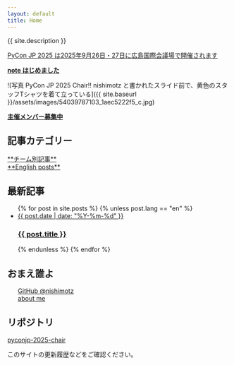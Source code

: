 ```yaml
---
layout: default
title: Home
---
```


{{ site.description }}

[PyCon JP 2025 は2025年9月26日・27日に広島国際会議場で開催されます](https://2025.pycon.jp/)

[**note はじめました**](https://note.com/24motz/m/m5b9c3affd50b)

<div class="image-center">
![写真 PyCon JP 2025 Chair!! nishimotz と書かれたスライド前で、黄色のスタッフTシャツを着て立っている]({{ site.baseurl }}/assets/images/54039787103_1aec5222f5_c.jpg)
</div>

[**主催メンバー募集中**](https://forms.gle/7irqYKhZVj7AY7LfA)

## 記事カテゴリー

<div class="text-center mt-8 mb-4">
  <a href="{{ site.baseurl }}/teams/" class="hover:underline">**チーム別記事**</a>
</div>

<div class="text-center mt-4 mb-8">
  <a href="{{ site.baseurl }}/en/" class="hover:underline">**English posts**</a>
</div>

## 最新記事

<ul class="list-none ml-0">
  {% for post in site.posts %}
    {% unless post.lang == "en" %}
      <li class="mb-4">
        <a href="{{ site.baseurl }}{{ post.url }}" class="block p-4 bg-white shadow hover:bg-gray-100 rounded">
          <span class="text-sm text-gray-500 mb-1">{{ post.date | date: "%Y-%m-%d" }}</span>
          <h3 class="text-lg font-semibold mt-0 mb-2">{{ post.title }}</h3>
        </a>
      </li>
    {% endunless %}
  {% endfor %}
</ul>

## おまえ誰よ

<ul style="list-style-type: none;" class="ml-0">
  <li>
    <a href="https://github.com/nishimotz">GitHub @nishimotz</a>
  </li>
  <li>
    <a href="https://d.nishimotz.com/aboutme">about me</a>
  </li>
</ul>

## リポジトリ

[pyconjp-2025-chair](https://github.com/nishimotz/pyconjp-2025-chair)

このサイトの更新履歴などをご確認ください。
